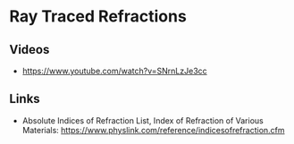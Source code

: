 # Ray Traced Refractions

## Videos

* https://www.youtube.com/watch?v=SNrnLzJe3cc

## Links

* Absolute Indices of Refraction List, Index of Refraction of Various Materials: https://www.physlink.com/reference/indicesofrefraction.cfm
